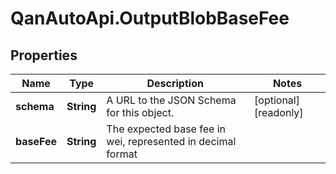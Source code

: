 # QanAutoApi.OutputBlobBaseFee

## Properties

Name | Type | Description | Notes
------------ | ------------- | ------------- | -------------
**schema** | **String** | A URL to the JSON Schema for this object. | [optional] [readonly] 
**baseFee** | **String** | The expected base fee in wei, represented in decimal format | 


